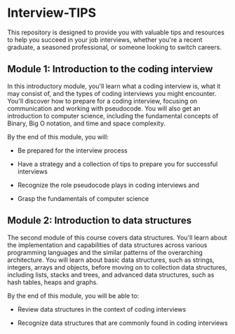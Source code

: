# Interview-TIPS

This repository is designed to provide you with valuable tips and resources to help you succeed in your job interviews, whether you're a recent graduate, a seasoned professional, or someone looking to switch careers.

## Module 1: Introduction to the coding interview
In this introductory module, you'll learn what a coding interview is, what it may consist of, and the types of coding interviews you might encounter. You'll discover how to prepare for a coding interview, focusing on communication and working with pseudocode. You will also get an introduction to computer science, including the fundamental concepts of Binary, Big O notation, and time and space complexity.

By the end of this module, you will:

- Be prepared for the interview process

- Have a strategy and a collection of tips to prepare you for successful interviews

- Recognize the role pseudocode plays in coding interviews and 

- Grasp the fundamentals of computer science

## Module 2: Introduction to data structures
The second module of this course covers data structures. You'll learn about the implementation and capabilities of data structures across various programming languages and the similar patterns of the overarching architecture. You will learn about basic data structures, such as strings, integers, arrays and objects, before moving on to collection data structures, including lists, stacks and trees, and advanced data structures, such as hash tables, heaps and graphs.

By the end of this module, you will be able to:

- Review data structures in the context of coding interviews

- Recognize data structures that are commonly found in coding interviews
